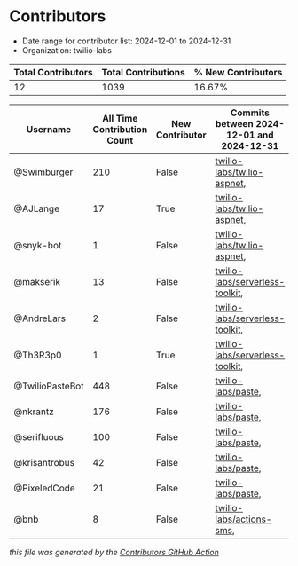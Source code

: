 # Contributors

- Date range for contributor list:  2024-12-01 to 2024-12-31
- Organization: twilio-labs

| Total Contributors | Total Contributions | % New Contributors |
| --- | --- | --- |
| 12 | 1039 | 16.67% |

| Username | All Time Contribution Count | New Contributor | Commits between 2024-12-01 and 2024-12-31 |
| --- | --- | --- | --- |
| @Swimburger | 210 | False | [twilio-labs/twilio-aspnet](https://github.com/twilio-labs/twilio-aspnet/commits?author=Swimburger&since=2024-12-01&until=2024-12-31),  |
| @AJLange | 17 | True | [twilio-labs/twilio-aspnet](https://github.com/twilio-labs/twilio-aspnet/commits?author=AJLange&since=2024-12-01&until=2024-12-31),  |
| @snyk-bot | 1 | False | [twilio-labs/twilio-aspnet](https://github.com/twilio-labs/twilio-aspnet/commits?author=snyk-bot&since=2024-12-01&until=2024-12-31),  |
| @makserik | 13 | False | [twilio-labs/serverless-toolkit](https://github.com/twilio-labs/serverless-toolkit/commits?author=makserik&since=2024-12-01&until=2024-12-31),  |
| @AndreLars | 2 | False | [twilio-labs/serverless-toolkit](https://github.com/twilio-labs/serverless-toolkit/commits?author=AndreLars&since=2024-12-01&until=2024-12-31),  |
| @Th3R3p0 | 1 | True | [twilio-labs/serverless-toolkit](https://github.com/twilio-labs/serverless-toolkit/commits?author=Th3R3p0&since=2024-12-01&until=2024-12-31),  |
| @TwilioPasteBot | 448 | False | [twilio-labs/paste](https://github.com/twilio-labs/paste/commits?author=TwilioPasteBot&since=2024-12-01&until=2024-12-31),  |
| @nkrantz | 176 | False | [twilio-labs/paste](https://github.com/twilio-labs/paste/commits?author=nkrantz&since=2024-12-01&until=2024-12-31),  |
| @serifluous | 100 | False | [twilio-labs/paste](https://github.com/twilio-labs/paste/commits?author=serifluous&since=2024-12-01&until=2024-12-31),  |
| @krisantrobus | 42 | False | [twilio-labs/paste](https://github.com/twilio-labs/paste/commits?author=krisantrobus&since=2024-12-01&until=2024-12-31),  |
| @PixeledCode | 21 | False | [twilio-labs/paste](https://github.com/twilio-labs/paste/commits?author=PixeledCode&since=2024-12-01&until=2024-12-31),  |
| @bnb | 8 | False | [twilio-labs/actions-sms](https://github.com/twilio-labs/actions-sms/commits?author=bnb&since=2024-12-01&until=2024-12-31),  |

 _this file was generated by the [Contributors GitHub Action](https://github.com/github/contributors)_
